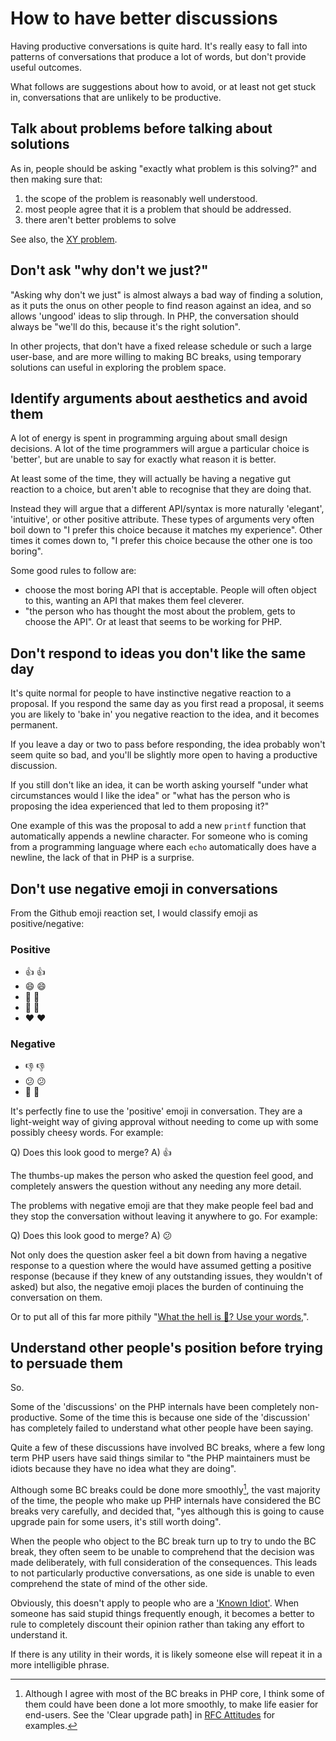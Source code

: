 
# How to have better discussions

Having productive conversations is quite hard. It's really easy to fall into  patterns of conversations that produce a lot of words, but don't provide useful outcomes.

What follows are suggestions about how to avoid, or at least not get stuck in, conversations that are unlikely to be productive.

## Talk about problems before talking about solutions

As in, people should be asking "exactly what problem is this solving?" and then making sure that:

1. the scope of the problem is reasonably well understood.
2. most people agree that it is a problem that should be addressed.
3. there aren't better problems to solve 

See also, the [XY problem](https://meta.stackexchange.com/questions/66377/what-is-the-xy-problem).

## Don't ask "why don't we just?"

"Asking why don't we just" is almost always a bad way of finding a solution, as it puts the onus on other people to find reason against an idea, and so allows 'ungood' ideas to slip through. In PHP, the conversation should always be "we'll do this, because it's the right solution".

In other projects, that don't have a fixed release schedule or such a large user-base, and are more willing to making BC breaks, using temporary solutions can useful in exploring the problem space.

## Identify arguments about aesthetics and avoid them

A lot of energy is spent in programming arguing about small design decisions. A lot of the time programmers will argue a particular choice is 'better', but are unable to say for exactly what reason it is better. 

At least some of the time, they will actually be having a negative gut reaction to a choice, but aren't able to recognise that they are doing that.

Instead they will argue that a different API/syntax is more naturally 'elegant', 'intuitive', or other positive attribute. These types of arguments very often boil down to "I prefer this choice because it matches my experience". Other times it comes down to, "I prefer this choice because the other one is too boring".

Some good rules to follow are:

* choose the most boring API that is acceptable. People will often object to this, wanting an API that makes them feel cleverer.
* "the person who has thought the most about the problem, gets to choose the API". Or at least that seems to be working for PHP.

## Don't respond to ideas you don't like the same day

It's quite normal for people to have instinctive negative reaction to a proposal. If you respond the same day as you first read a proposal, it seems you are likely to 'bake in' you negative reaction to the idea, and it becomes permanent.

If you leave a day or two to pass before responding, the idea probably won't seem quite so bad, and you'll be slightly more open to having a productive discussion.

If you still don't like an idea, it can be worth asking yourself "under what circumstances would I like the idea" or "what has the person who is proposing the idea experienced that led to them proposing it?"

One example of this was the proposal to add a new `printf` function that automatically appends a newline character. For someone who is coming from a programming language where each `echo` automatically does have a newline, the lack of that in PHP is a surprise.

## Don't use negative emoji in conversations

From the Github emoji reaction set, I would classify emoji as positive/negative:

### Positive

* 👍 :thumbsup:
* 😄 :smile:
* 🎉 :tada:
* 🚀 :rocket:
* ❤️ :heart:

### Negative

* 👎 :thumbsdown:
* 😕 :confused:
* 👀 :eyes:

It's perfectly fine to use the 'positive' emoji in conversation. They are a light-weight way of giving approval without needing to come up with some possibly cheesy words. For example:

Q) Does this look good to merge?
A) 👍

The thumbs-up makes the person who asked the question feel good, and completely answers the question without any needing any more detail. 

The problems with negative emoji are that they make people feel bad and they stop the conversation without leaving it anywhere to go. For example:

Q) Does this look good to merge?
A) 😕

Not only does the question asker feel a bit down from having a negative response to a question where the would have assumed getting a positive response (because if they knew of any outstanding issues, they wouldn't of asked) but also, the negative emoji places the burden of continuing the conversation on them.

Or to put all of this far more pithily "[What the hell is 🥺? Use your words,](images/I_dont_speak_bottom.jpg)".

## Understand other people's position before trying to persuade them

So.

Some of the 'discussions' on the PHP internals have been completely non-productive. Some of the time this is because one side of the 'discussion' has completely failed to understand what other people have been saying. 

Quite a few of these discussions have involved BC breaks, where a few long term PHP users have said things similar to "the PHP maintainers must be idiots because they have no idea what they are doing".

Although some BC breaks could be done more smoothly[^smoother_bc_breaks], the vast majority of the time, the people who make up PHP internals have considered the BC breaks very carefully, and decided that, "yes although this is going to cause upgrade pain for some users, it's still worth doing".

When the people who object to the BC break turn up to try to undo the BC break, they often seem to be unable to comprehend that the decision was made deliberately, with full consideration of the consequences. This leads to not particularly productive conversations, as one side is unable to even comprehend the state of mind of the other side.

Obviously, this doesn't apply to people who are a ['Known Idiot'](). When someone has said stupid things frequently enough, it becomes a better to rule to completely discount their opinion rather than taking any effort to understand it.

If there is any utility in their words, it is likely someone else will repeat it in a more intelligible phrase.

[^smoother_bc_breaks]: Although I agree with most of the BC breaks in PHP core, I think some of them could have been done a lot more smoothly, to make life easier for end-users. See the 'Clear upgrade path] in [RFC Attitudes](etiquette/rfc_attitudes.md) for examples.
